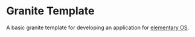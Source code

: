 # Granite Template

A basic granite template for developing an application for [elementary OS](https://elementary.io).
